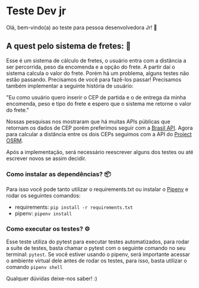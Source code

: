 # Teste Dev jr

Olá, bem-vindo(a) ao teste para pessoa desenvolvedora Jr! 🖖

## A quest pelo sistema de fretes: 🚚

Esse é um sistema de cálculo de fretes, o usuário entra com a distância a ser percorrida, peso da encomenda e a opção do frete. A partir daí o sistema calcula o valor do frete.
Porém há um problema, alguns testes não estão passando. Precisamos de você para fazê-los passar!
Precisamos também implementar a seguinte história de usuário:

"Eu como usuário quero inserir o CEP de partida e o de entrega da minha encomenda, peso e tipo do frete e espero que o sistema me retorne o valor do frete."

Nossas pesquisas nos mostraram que há muitas APIs públicas que retornam os dados de CEP porém preferimos seguir com a [Brasil API](https://brasilapi.com.br/).
Agora para calcular a distância entre os dois CEPs seguimos com a API do [Project OSRM](https://project-osrm.org).

Após a implementação, será necessário reescrever alguns dos testes ou até escrever novos se assim decidir.

### Como instalar as dependências? 📦

Para isso você pode tanto utilizar o requirements.txt ou instalar o [Pipenv](https://pipenv.pypa.io/en/latest/) e rodar os seguintes comandos:

- requirements:
  `pip install -r requirements.txt`
- pipenv:
  `pipenv install`

### Como executar os testes? ⚙️

Esse teste utiliza do pytest para executar testes automatizados, para rodar a suíte de testes, basta chamar o pytest com o seguinte comando no seu terminal: `pytest`.
Se você estiver usando o pipenv, será importante acessar o ambiente virtual dele antes de rodar os testes, para isso, basta utilizar o comando `pipenv shell`

Qualquer dúvidas deixe-nos saber! :)